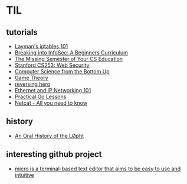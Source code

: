 TIL
===============
## tutorials

- [Layman's iptables 101](https://iximiuz.com/en/posts/laymans-iptables-101/) 
- [Breaking into InfoSec: A Beginners Curriculum](https://s3ctur.wordpress.com/2017/06/19/breaking-into-infosec-a-beginners-curriculum/)
- [The Missing Semester of Your CS Education](https://missing.csail.mit.edu/)
- [Stanford CS253: Web Security](https://web.stanford.edu/class/cs253/)
- [Computer Science from the Bottom Up](https://www.bottomupcs.com/)
- [Game Theory ](https://oyc.yale.edu/economics/econ-159)
- [reversing hero](https://www.reversinghero.com/)
- [Ethernet and IP Networking 101](https://iximiuz.com/en/posts/computer-networking-101/)
- [Practical Go Lessons](https://www.practical-go-lessons.com/)
- [Netcat - All you need to know](https://blog.ikuamike.io/posts/2021/netcat/#features)
## history
- [An Oral History of the LØpht](https://duo.com/decipher/an-oral-history-of-the-l0pht) 

## interesting github project
- [micro is a terminal-based text editor that aims to be easy to use and intuitive](https://github.com/zyedidia/micro) 